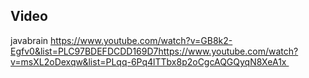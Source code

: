 

## Video
javabrain
https://www.youtube.com/watch?v=GB8k2-Egfv0&list=PLC97BDEFDCDD169D7https://www.youtube.com/watch?v=msXL2oDexqw&list=PLqq-6Pq4lTTbx8p2oCgcAQGQyqN8XeA1x 
